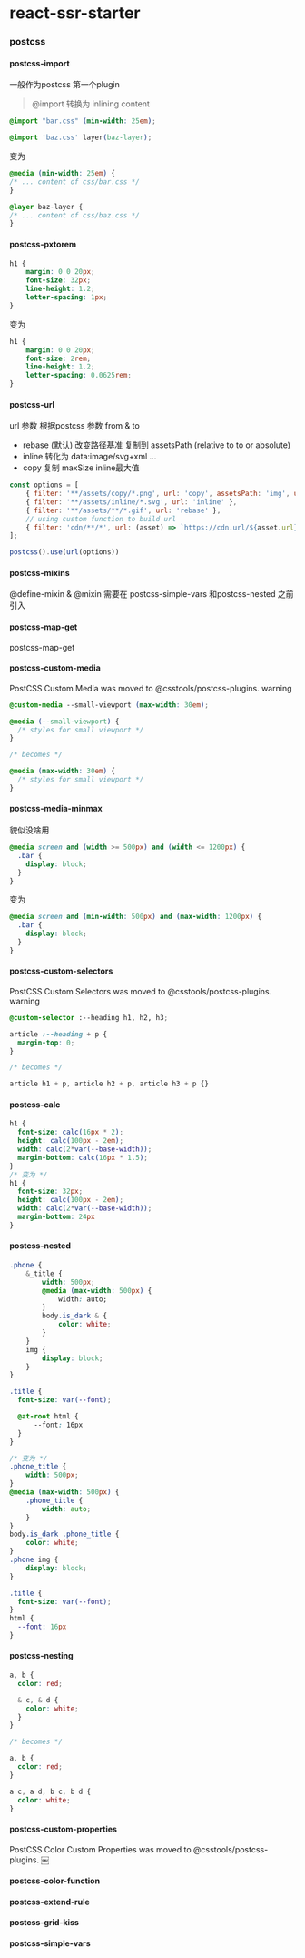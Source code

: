 # react-ssr-starter


### postcss
#### postcss-import
一般作为postcss 第一个plugin
> @import 转换为 inlining content
``` css
@import "bar.css" (min-width: 25em);

@import 'baz.css' layer(baz-layer);
```
变为
``` css
@media (min-width: 25em) {
/* ... content of css/bar.css */
}

@layer baz-layer {
/* ... content of css/baz.css */
}
```

#### postcss-pxtorem
``` css
h1 {
    margin: 0 0 20px;
    font-size: 32px;
    line-height: 1.2;
    letter-spacing: 1px;
}
```
变为
``` css
h1 {
    margin: 0 0 20px;
    font-size: 2rem;
    line-height: 1.2;
    letter-spacing: 0.0625rem;
}
```
#### postcss-url
url 参数 
根据postcss 参数 from & to
+ rebase (默认) 改变路径基准 复制到 assetsPath (relative to to or absolute)
+ inline 转化为 data:image/svg+xml ...
+ copy 复制
maxSize inline最大值
``` javascript
const options = [
    { filter: '**/assets/copy/*.png', url: 'copy', assetsPath: 'img', useHash: true },
    { filter: '**/assets/inline/*.svg', url: 'inline' },
    { filter: '**/assets/**/*.gif', url: 'rebase' },
    // using custom function to build url
    { filter: 'cdn/**/*', url: (asset) => `https://cdn.url/${asset.url}` }
];

postcss().use(url(options))
```
#### postcss-mixins
@define-mixin & @mixin
需要在 postcss-simple-vars 和postcss-nested 之前引入
#### postcss-map-get
postcss-map-get
#### postcss-custom-media
 PostCSS Custom Media was moved to @csstools/postcss-plugins. warning
``` css
@custom-media --small-viewport (max-width: 30em);

@media (--small-viewport) {
  /* styles for small viewport */
}

/* becomes */

@media (max-width: 30em) {
  /* styles for small viewport */
}
```
#### postcss-media-minmax
貌似没啥用
``` css
@media screen and (width >= 500px) and (width <= 1200px) {
  .bar {
    display: block;
  }
}
```
变为
``` css
@media screen and (min-width: 500px) and (max-width: 1200px) {
  .bar {
    display: block;
  }
}
```
#### postcss-custom-selectors
PostCSS Custom Selectors was moved to @csstools/postcss-plugins. warning
``` css
@custom-selector :--heading h1, h2, h3;

article :--heading + p {
  margin-top: 0;
}

/* becomes */

article h1 + p, article h2 + p, article h3 + p {}
```
#### postcss-calc
``` css
h1 {
  font-size: calc(16px * 2);
  height: calc(100px - 2em);
  width: calc(2*var(--base-width));
  margin-bottom: calc(16px * 1.5);
}
/* 变为 */
h1 {
  font-size: 32px;
  height: calc(100px - 2em);
  width: calc(2*var(--base-width));
  margin-bottom: 24px
}
```

#### postcss-nested
``` css
.phone {
    &_title {
        width: 500px;
        @media (max-width: 500px) {
            width: auto;
        }
        body.is_dark & {
            color: white;
        }
    }
    img {
        display: block;
    }
}

.title {
  font-size: var(--font);

  @at-root html {
      --font: 16px
  }
}

/* 变为 */
.phone_title {
    width: 500px;
}
@media (max-width: 500px) {
    .phone_title {
        width: auto;
    }
}
body.is_dark .phone_title {
    color: white;
}
.phone img {
    display: block;
}

.title {
  font-size: var(--font);
}
html {
  --font: 16px
}
```

#### postcss-nesting
``` css
a, b {
  color: red;

  & c, & d {
    color: white;
  }
}

/* becomes */

a, b {
  color: red;
}

a c, a d, b c, b d {
  color: white;
}
```
#### postcss-custom-properties
PostCSS Color Custom Properties was moved to @csstools/postcss-plugins. ￼
#### postcss-color-function
#### postcss-extend-rule
#### postcss-grid-kiss
#### postcss-simple-vars
